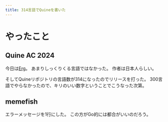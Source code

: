 ```yaml
---
title: 314言語でQuineを書いた
---
```


# やったこと

## Quine AC 2024

今日は[Erg](https://erg-lang.org)。
あまりしっくりくる言語ではなかった。
作者は日本人らしい。

そしてQuineリポジトリの言語数が314になったのでリリースを打った。
300言語でやらなかったので、キリのいい数字ということでこうなった次第。

## memefish

エラーメッセージを1行にした。
この方がGo的には都合がいいのだろう。
